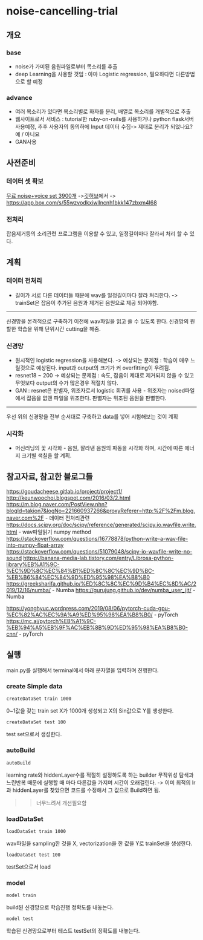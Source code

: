 # noise-cancelling-trial

## 개요
  ### base
  
  - noise가 가미된 음원파일로부터 목소리를 추출
  - deep Learning을 사용할 것임 : 아마 Logistic regression, 필요하다면 다른방법으로 할 예정
  
  
  ### advance
  
  - 여러 목소리가 있다면 목소리별로 화자를 분리, 배열로 목소리를 개별적으로 추출
  - 웹사이트로서 서비스 : tutorial한 ruby-on-rails를 사용하거나 python flask서버 사용예정, 추후 사용자의 동의하에 Input 데이터 수집-> 제대로 분리가 되었나요? 예 / 아니요
  - GAN사용
  
## 사전준비
  ### 데이터 셋 확보
  [무료 noise+voice set 3900개](https://iqtlabs.github.io/voices/) ->[깃허브](https://github.com/Lab41/VOiCES-subset)에서 -> https://app.box.com/s/55wzvodkxiwllncnh1bkk147zbxm4l68
  
  ### 전처리
  잡음제거등의 소리관련 프로그램을 이용할 수 있고, 일정길이마다 잘라서 처리 할 수 있다.

## 계획
  ### 데이터 전처리
  - 길이가 서로 다른 데이터들 때문에 wav를 일정길이마다 잘라 처리한다. -> trainSet은 잡음이 추가된 음원과 제거된 음원으로 제공 되어야함.
  
  ----
  신경망을 본격적으로 구축하기 이전에 wav파일을 읽고 쓸 수 있도록 한다. 신경망의 원할한 학습을 위해 단위시간 cutting을 해줌.
  
  ### 신경망
  - 원시적인 logistic regression을 사용해본다. -> 예상되는 문제점 : 학습이 매우 느릴것으로 예상된다. input과 output의 크기가 커 overfitting이 우려됨.
  - resnet18 ~ 200 -> 예상되는 문제점 : 속도, 잡음이 제대로 제거되지 않을 수 있고 무엇보다 output의 수가 많은경우 적절치 않다.
  - GAN : resnet은 판별자, 위조자로서 logistic 회귀를 사용 - 위조자는 noised파일에서 잡음을 없앤 파일을 위조한다. 판별자는 위조된 음원을 판별한다.
  
  ----
  우선 위의 신경망을 전부 순서대로 구축하고 data를 넣어 시험해보는 것이 계획
  
  ### 시각화
  - 머신러닝의 꽃 시각화 - 음원, 잘라낸 음원의 파동을 시각화 하며, 시간에 따른 에너지 크기별 색칠을 할 계획. 
  
## 참고자료, 참고한 블로그들
https://goudacheese.gitlab.io/project/project1/
http://keunwoochoi.blogspot.com/2016/03/2.html
https://m.blog.naver.com/PostView.nhn?blogId=takion7&logNo=221660937266&proxyReferer=http:%2F%2Fm.blog.naver.com%2F - 데이터 전처리관련
https://docs.scipy.org/doc/scipy/reference/generated/scipy.io.wavfile.write.html - wav파일읽기 numpy method
https://stackoverflow.com/questions/16778878/python-write-a-wav-file-into-numpy-float-array
https://stackoverflow.com/questions/51079048/scipy-io-wavfile-write-no-sound
https://banana-media-lab.tistory.com/entry/Librosa-python-library%EB%A1%9C-%EC%9D%8C%EC%84%B1%ED%8C%8C%EC%9D%BC-%EB%B6%84%EC%84%9D%ED%95%98%EA%B8%B0
https://greeksharifa.github.io/%ED%8C%8C%EC%9D%B4%EC%8D%AC/2019/12/16/numba/ - Numba
https://gurujung.github.io/dev/numba_user_jit/ -Numba

https://yonghyuc.wordpress.com/2019/08/06/pytorch-cuda-gpu-%EC%82%AC%EC%9A%A9%ED%95%98%EA%B8%B0/ - pyTorch
https://mc.ai/pytorch%EB%A1%9C-%EB%94%A5%EB%9F%AC%EB%8B%9D%ED%95%98%EA%B8%B0-cnn/ - pyTorch


## 실행
main.py를 실행해서 terminal에서 아래 문자열을 입력하며 진행한다.
### create Simple data

```
createDataSet train 1000
```
0~1값을 갖는 train set X가 1000개 생성되고 X의 Sin값으로 Y를 생성한다.

```
createDataSet test 100
```
test set으로서 생성한다.

### autoBuild
```
autoBuild
```
learning rate와 hiddenLayer수를 적절히 설정하도록 하는 builder
무작위성 탐색과 느린반복 때문에 실행할 때 마다 다른값을 가지며 시간이 오래걸린다.
-> 이미 최적의 lr과 hiddenLayer를 찾았으면 코드를 수정해서 그 값으로 Build하면 됨.

>> 너무느려서 개선필요함

### loadDataSet
```
loadDataSet train 1000
```
wav파일을 sampling한 것을 X, vectorization을 한 값을 Y로 trainSet을 생성한다.

```
loadDataSet test 100
```
testSet으로서 load

### model
```
model train
```
build된 신경망으로 학습진행
정확도를 내놓는다.

```
model test
```
학습된 신경망으로부터 테스트
testSet의 정확도를 내놓는다.